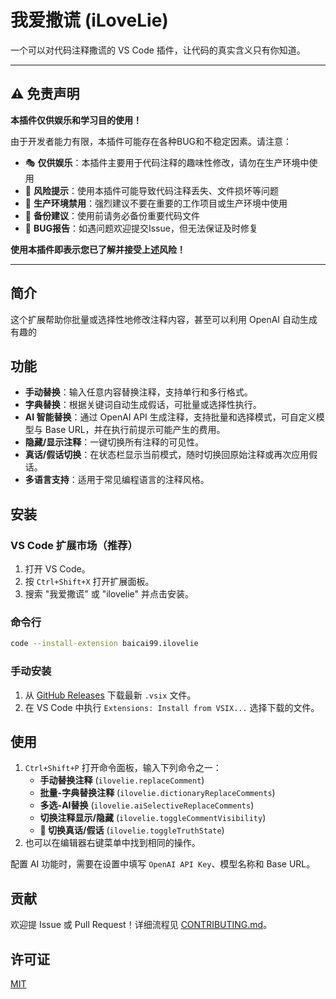 # 我爱撒谎 (iLoveLie)
一个可以对代码注释撒谎的 VS Code 插件，让代码的真实含义只有你知道。

---

## ⚠️ 免责声明

**本插件仅供娱乐和学习目的使用！**

由于开发者能力有限，本插件可能存在各种BUG和不稳定因素。请注意：
- 🎭 **仅供娱乐**：本插件主要用于代码注释的趣味性修改，请勿在生产环境中使用
- 🚨 **风险提示**：使用本插件可能导致代码注释丢失、文件损坏等问题
- 💼 **生产环境禁用**：强烈建议不要在重要的工作项目或生产环境中使用
- 🔄 **备份建议**：使用前请务必备份重要代码文件
- 🐛 **BUG报告**：如遇问题欢迎提交Issue，但无法保证及时修复

**使用本插件即表示您已了解并接受上述风险！**

---

## 简介

这个扩展帮助你批量或选择性地修改注释内容，甚至可以利用 OpenAI 自动生成有趣的

## 功能

- **手动替换**：输入任意内容替换注释，支持单行和多行格式。
- **字典替换**：根据关键词自动生成假话，可批量或选择性执行。
- **AI 智能替换**：通过 OpenAI API 生成注释，支持批量和选择模式，可自定义模型与
  Base URL，并在执行前提示可能产生的费用。
- **隐藏/显示注释**：一键切换所有注释的可见性。
- **真话/假话切换**：在状态栏显示当前模式，随时切换回原始注释或再次应用假话。
- **多语言支持**：适用于常见编程语言的注释风格。

## 安装

### VS Code 扩展市场（推荐）
1. 打开 VS Code。
2. 按 `Ctrl+Shift+X` 打开扩展面板。
3. 搜索 "我爱撒谎" 或 "ilovelie" 并点击安装。

### 命令行
```bash
code --install-extension baicai99.ilovelie
```

### 手动安装
1. 从 [GitHub Releases](https://github.com/baicai99/ilovelie/releases)
   下载最新 `.vsix` 文件。
2. 在 VS Code 中执行 `Extensions: Install from VSIX...` 选择下载的文件。

## 使用

1. `Ctrl+Shift+P` 打开命令面板，输入下列命令之一：
   - **手动替换注释** (`ilovelie.replaceComment`)
   - **批量-字典替换注释** (`ilovelie.dictionaryReplaceComments`)
   - **多选-AI替换** (`ilovelie.aiSelectiveReplaceComments`)
   - **切换注释显示/隐藏** (`ilovelie.toggleCommentVisibility`)
   - **🔄 切换真话/假话** (`ilovelie.toggleTruthState`)
2. 也可以在编辑器右键菜单中找到相同的操作。

配置 AI 功能时，需要在设置中填写 `OpenAI API Key`、模型名称和 Base URL。

## 贡献

欢迎提 Issue 或 Pull Request！详细流程见 [CONTRIBUTING.md](CONTRIBUTING.md)。

## 许可证

[MIT](LICENSE)
